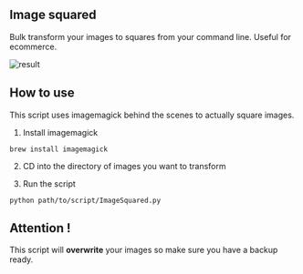 ## Image squared
Bulk transform your images to squares from your command line. Useful for ecommerce.

![result](https://i.imgur.com/zfWsyra.png)

## How to use

This script uses imagemagick behind the scenes to actually square images.

1) Install imagemagick

```brew install imagemagick```

2)  CD into the directory of images you want to transform

3) Run the script

``python path/to/script/ImageSquared.py``



## Attention ! 
This script will **overwrite** your images so make sure you have a backup ready.

